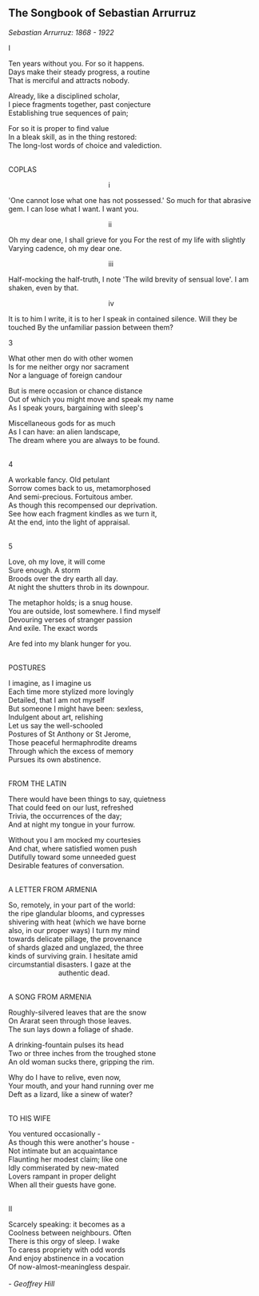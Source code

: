 <h2><b>The Songbook of Sebastian Arrurruz</b></h2>

<i>Sebastian Arrurruz: 1868 - 1922</i>

I

Ten years without you. For so it happens.  
Days make their steady progress, a routine  
That is merciful and attracts nobody.  

Already, like a disciplined scholar,  
I piece fragments together, past conjecture  
Establishing true sequences of pain;  

For so it is proper to find value  
In a bleak skill, as in the thing restored:  
The long-lost words of choice and valediction.
<br />
<br />

COPLAS

<p style='margin-left:200px'>i</p>  
'One cannot lose what one has not possessed.'  
So much for that abrasive gem.   
I can lose what I want. I want you.   

<p style='margin-left:200px'>ii</p>  
Oh my dear one, I shall grieve for you  
For the rest of my life with slightly  
Varying cadence, oh my dear one.  

<p style='margin-left:200px'>iii</p>  
Half-mocking the half-truth, I note  
'The wild brevity of sensual love'.  
I am shaken, even by that.  

<p style='margin-left:200px'>iv</p> 
It is to him I write, it is to her  
I speak in contained silence. Will they be touched  
By the unfamiliar passion between them?  
<br />

3

What other men do with other women  
Is for me neither orgy nor sacrament  
Nor a language of foreign candour  

But is mere occasion or chance distance  
Out of which you might move and speak my name  
As I speak yours, bargaining with sleep's  

Miscellaneous gods for as much  
As I can have: an alien landscape,  
The dream where you are always to be found.   
<br />

4  

A workable fancy. Old petulant  
Sorrow comes back to us, metamorphosed  
And semi-precious. Fortuitous amber.   
As though this recompensed our deprivation.   
See how each fragment kindles as we turn it,  
At the end, into the light of appraisal.   
<br />

5  

Love, oh my love, it will come  
Sure enough. A storm  
Broods over the dry earth all day.   
At night the shutters throb in its downpour.   

The metaphor holds; is a snug house.   
You are outside, lost somewhere. I find myself  
Devouring verses of stranger passion  
And exile. The exact words  

Are fed into my blank hunger for you.  
<br />

POSTURES  

I imagine, as I imagine us  
Each time more stylized more lovingly  
Detailed, that I am not myself  
But someone I might have been: sexless,  
Indulgent about art, relishing  
Let us say the well-schooled   
Postures of St Anthony or St Jerome,  
Those peaceful hermaphrodite dreams  
Through which the excess of memory  
Pursues its own abstinence.  
<br />

FROM THE LATIN  

There would have been things to say, quietness  
That could feed on our lust, refreshed  
Trivia, the occurrences of the day;  
And at night my tongue in your furrow.   

Without you I am mocked my courtesies   
And chat, where satisfied women push  
Dutifully toward some unneeded guest  
Desirable features of conversation.  
<br />

A LETTER FROM ARMENIA

So, remotely, in your part of the world:  
the ripe glandular blooms, and cypresses  
shivering with heat (which we have borne  
also, in our proper ways) I turn my mind  
towards delicate pillage, the provenance  
of shards glazed and unglazed, the three  
kinds of surviving grain. I hesitate amid  
circumstantial disasters. I gaze at the  
<span style='margin-left:100px'>authentic dead.</span>   
<br />

A SONG FROM ARMENIA  

Roughly-silvered leaves that are the snow  
On Ararat seen through those leaves.   
The sun lays down a foliage of shade.   

A drinking-fountain pulses its head  
Two or three inches from the troughed stone  
An old woman sucks there, gripping the rim.   

Why do I have to relive, even now,  
Your mouth, and your hand running over me  
Deft as a lizard, like a sinew of water?  
<br />

TO HIS WIFE  

You ventured occasionally -  
As though this were another's house -  
Not intimate but an acquaintance  
Flaunting her modest claim; like one  
Idly commiserated by new-mated  
Lovers rampant in proper delight  
When all their guests have gone.   
<br />

II  

Scarcely speaking: it becomes as a  
Coolness between neighbours. Often  
There is this orgy of sleep. I wake  
To caress propriety with odd words  
And enjoy abstinence in a vocation  
Of now-almost-meaningless despair.  
<br />
<i>\- Geoffrey Hill</i>